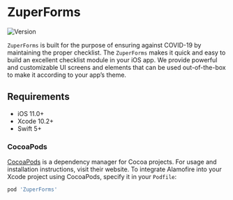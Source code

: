 # ZuperForms
![Version](https://img.shields.io/cocoapods/v/ZuperForms.svg?style=flat)

`ZuperForms` is built for the purpose of ensuring against COVID-19 by maintaining the proper checklist. The `ZuperForms` makes it quick and easy to build an excellent checklist module in your iOS app. We provide powerful and customizable UI screens and elements that can be used out-of-the-box to make it according to your app’s theme.


## Requirements

- iOS 11.0+ 
- Xcode 10.2+
- Swift 5+

### CocoaPods

[CocoaPods](https://cocoapods.org) is a dependency manager for Cocoa projects. For usage and installation instructions, visit their website. To integrate Alamofire into your Xcode project using CocoaPods, specify it in your `Podfile`:

```ruby
pod 'ZuperForms'
```
